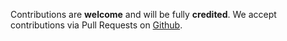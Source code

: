 Contributions are **welcome** and will be fully **credited**.
We accept contributions via Pull Requests on [Github](https://github.com/shweshi/YouTubeTimeLink).
